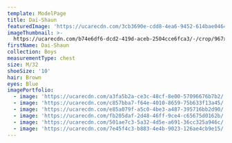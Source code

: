 ```yaml
---
template: ModelPage
title: Dai-Shaun
featuredImage: 'https://ucarecdn.com/3cb3690e-cdd8-4ea6-9452-614bae0464f8/'
imageThumbnail: >-
  https://ucarecdn.com/b74e6df6-dcd2-419d-aceb-2504cce6fca3/-/crop/967x1246/709,0/-/preview/
firstName: Dai-Shaun
collection: Boys
measurementType: chest
size: M/32
shoeSize: '10'
hair: Brown
eyes: Blue
imagePortfolio:
  - image: 'https://ucarecdn.com/a3fa5b2a-ce3c-48cf-8e00-57096676b7b2/'
  - image: 'https://ucarecdn.com/c857bba7-f64e-4010-8659-75b633f13a45/'
  - image: 'https://ucarecdn.com/e85a079f-a5c0-4be3-a487-395716bb2d90/'
  - image: 'https://ucarecdn.com/fb205daf-2d48-46ff-9ce4-c65675d0162b/'
  - image: 'https://ucarecdn.com/501ae7c3-5a32-4d5e-a691-36cc325a946c/'
  - image: 'https://ucarecdn.com/7e45f4c3-b883-4e4b-9023-126ae4cb9e15/'
---
```


